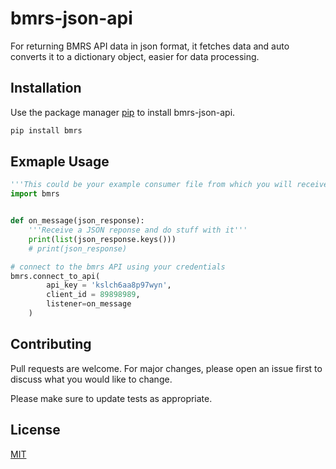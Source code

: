 # bmrs-json-api

For returning BMRS API data in json format, it fetches data and auto converts it to a dictionary object, easier for data processing.

## Installation

Use the package manager [pip](https://pip.pypa.io/en/stable/) to install bmrs-json-api.

```bash
pip install bmrs
```

## Exmaple Usage

```python
'''This could be your example consumer file from which you will receive and process the API responses'''
import bmrs


def on_message(json_response):
    '''Receive a JSON reponse and do stuff with it'''
    print(list(json_response.keys()))
    # print(json_response)

# connect to the bmrs API using your credentials
bmrs.connect_to_api(
        api_key = 'kslch6aa8p97wyn',
        client_id = 89898989,
        listener=on_message
    )
```

## Contributing
Pull requests are welcome. For major changes, please open an issue first to discuss what you would like to change.

Please make sure to update tests as appropriate.

## License
[MIT](https://choosealicense.com/licenses/mit/)
